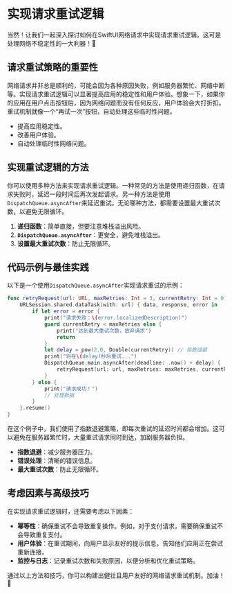 ﻿# 实现请求重试逻辑

当然！让我们一起深入探讨如何在SwiftUI网络请求中实现请求重试逻辑。这可是处理网络不稳定性的一大利器！🚀

## 请求重试策略的重要性

网络请求并非总是顺利的，可能会因为各种原因失败，例如服务器繁忙、网络中断等。实现请求重试逻辑可以显著提高应用的稳定性和用户体验。想象一下，如果你的应用在用户点击按钮后，因为网络问题而没有任何反应，用户体验会大打折扣。重试机制就像一个“再试一次”按钮，自动处理这些临时性问题。

*   提高应用稳定性。
*   改善用户体验。
*   自动处理临时性网络问题。

## 实现重试逻辑的方法

你可以使用多种方法来实现请求重试逻辑。一种常见的方法是使用递归函数，在请求失败时，延迟一段时间后再次发起请求。另一种方法是使用`DispatchQueue.asyncAfter`来延迟重试。无论哪种方法，都需要设置最大重试次数，以避免无限循环。

1.  **递归函数**：简单直接，但要注意堆栈溢出风险。
2.  **`DispatchQueue.asyncAfter`**：更安全，避免堆栈溢出。
3.  **设置最大重试次数**：防止无限循环。

## 代码示例与最佳实践

以下是一个使用`DispatchQueue.asyncAfter`实现请求重试的示例：

```swift
func retryRequest(url: URL, maxRetries: Int = 3, currentRetry: Int = 0) {
    URLSession.shared.dataTask(with: url) { data, response, error in
        if let error = error {
            print("请求失败：\(error.localizedDescription)")
            guard currentRetry < maxRetries else {
                print("达到最大重试次数，放弃请求")
                return
            }
            let delay = pow(2.0, Double(currentRetry)) // 指数退避
            print("将在\(delay)秒后重试...")
            DispatchQueue.main.asyncAfter(deadline: .now() + delay) {
                retryRequest(url: url, maxRetries: maxRetries, currentRetry: currentRetry + 1)
            }
        } else {
            print("请求成功！")
            // 处理数据
        }
    }.resume()
}
```

在这个例子中，我们使用了指数退避策略，即每次重试的延迟时间都会增加。这可以避免在服务器繁忙时，大量重试请求同时到达，加剧服务器负担。

*   **指数退避**：减少服务器压力。
*   **错误处理**：清晰的错误信息。
*   **最大重试次数**：防止无限循环。

## 考虑因素与高级技巧

在实现请求重试逻辑时，还需要考虑以下因素：

*   **幂等性**：确保重试不会导致重复操作。例如，对于支付请求，需要确保重试不会导致重复支付。
*   **用户体验**：在重试期间，向用户显示友好的提示信息，告知他们应用正在尝试重新连接。
*   **监控与日志**：记录重试次数和失败原因，以便分析和优化重试策略。

通过以上方法和技巧，你可以构建出健壮且用户友好的网络请求重试机制。加油！💪